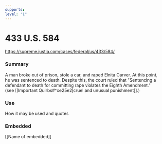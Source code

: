 ```yaml
---
supports: 
level: "1"
---
```

# 433 U.S. 584

https://supreme.justia.com/cases/federal/us/433/584/

### Summary

A man broke out of prison, stole a car, and raped Elnita Carver. At this point, he was sentenced to death. 
Despite this, the court ruled that "Sentencing a defendant to death for committing rape violates the Eighth Amendment." (see [[Important Quirbs#^ce25e2|cruel and unusual punishment]].)


### Use

How it may be used and quotes

### Embedded

[[Name of embedded]]
